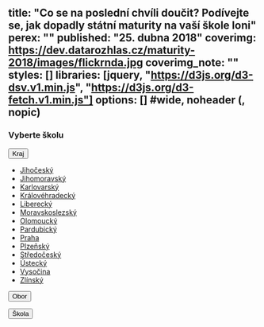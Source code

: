 title: "Co se na poslední chvíli doučit? Podívejte se, jak dopadly státní maturity na vaší škole loni"
perex: ""
published: "25. dubna 2018"
coverimg: https://dev.datarozhlas.cz/maturity-2018/images/flickrnda.jpg
coverimg_note: ""
styles: []
libraries: [jquery, "https://d3js.org/d3-dsv.v1.min.js", "https://d3js.org/d3-fetch.v1.min.js"]
options: [] #wide, noheader (, nopic)
---

<wide><h3>Vyberte školu</h3></wide>

<wide><div class="vopicikoule">

<div class="dropdown" id="kraj">
  <button class="btn-lg btn-default dropdown-toggle" id="krajButton" type="button" data-toggle="dropdown">Kraj
  <span class="caret"></span></button>
  <p class="postbutton" id="zvolenyKraj"></p>
  <ul class="dropdown-menu" role="menu" aria-labelledby="menu1">
    <li role="presentation"><a role="menuitem" tabindex="-1" href="#">Jihočeský</a></li>
    <li role="presentation"><a role="menuitem" tabindex="-1" href="#">Jihomoravský</a></li>
    <li role="presentation"><a role="menuitem" tabindex="-1" href="#">Karlovarský</a></li>
    <li role="presentation"><a role="menuitem" tabindex="-1" href="#">Královéhradecký</a></li>
    <li role="presentation"><a role="menuitem" tabindex="-1" href="#">Liberecký</a></li>
    <li role="presentation"><a role="menuitem" tabindex="-1" href="#">Moravskoslezský</a></li>
    <li role="presentation"><a role="menuitem" tabindex="-1" href="#">Olomoucký</a></li>
    <li role="presentation"><a role="menuitem" tabindex="-1" href="#">Pardubický</a></li>
    <li role="presentation"><a role="menuitem" tabindex="-1" href="#">Praha</a></li>
    <li role="presentation"><a role="menuitem" tabindex="-1" href="#">Plzeňský</a></li>
    <li role="presentation"><a role="menuitem" tabindex="-1" href="#">Středočeský</a></li>
    <li role="presentation"><a role="menuitem" tabindex="-1" href="#">Ústecký</a></li>
    <li role="presentation"><a role="menuitem" tabindex="-1" href="#">Vysočina</a></li>
    <li role="presentation"><a role="menuitem" tabindex="-1" href="#">Zlínský</a></li>
  </ul>
</div>

<div class="dropdown" id="obor">
  <button class="btn-lg btn-default dropdown-toggle" id="oborButton" type="button" data-toggle="dropdown">Obor
  <span class="caret"></span></button>
  <p class="postbutton" id="zvolenyObor"></p>
  <ul class="dropdown-menu" role="menu" aria-labelledby="menu1"></ul>
</div>

<div class="dropdown" id="skola">
  <button class="btn-lg btn-default dropdown-toggle" id="skolaButton" type="button" data-toggle="dropdown">Škola
  <span class="caret"></span></button>
  <p class="postbutton" id="zvolenaSkola"></p>
  <ul class="dropdown-menu" role="menu" aria-labelledby="menu1"></ul>
</div>

</div></wide>

<wide><div id="tabulka"></div></wide>

<wide><div id="legenda" style="visibility: hidden;"><img src="https://dev.datarozhlas.cz/maturity-2018/images/legenda-small.png" style="max-width: 100%; float: left; margin-right: 20px">_Percentil udává úspěšnost mezi všemi studenty, kteří dělali stejný test._ PRŮMĚRNÝ PERCENTIL _podobně říká, jaká je pozice dané školy mezi školami v oboru (například studentů čtyřletého gymnázia na dané škole mezi všemi studenty čtyřletých gymnázií). Číslo za percentilem udává rozptyl mezi studenty, kteří zkoušku dělali._

_V rámci státních maturit je povinná pouze zkouška z češtiny a jednoho dalšího předmětu: na výběr je matematika, angličtina, němčina, francouzština, španělština a ruština._ VOLBA PŘEDMĚTU _ukazuje, jaká část studentů si vybrala konkrétní předmět. Právě podíl studentů, kteří si předmět vybrali, znemožňuje jednoduché srovnání škol: u srovnatelně kvalitních škol bude mít pravděpodobně lepší výsledek ta, kde se pro zkoušku rozhodne menší část talentovanějších a lépe připravených studentů._

_S výjimkou matematiky se maturitní zkouška z předmětu skládá z didaktického testu, písemné práce a ústní zkoušky. O kterou jde, označuje sloupoec_ ZKOUŠKA. _Každá část se hodnotí zvlášť, proto každou najdete v samostatném řádku. Neúspěch u jedné části znamená neúspěch maturity, nicméně stačí opravit právě tuhle část._

_Sloupec_ NEUSPĚLI _říká, kolik studentů zkoušku konalo a kolik ji nezvládlo._

_Zdroj dat: [Cermat](https://vysledky.cermat.cz/data/Default.aspx)_

</div></wide>
